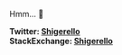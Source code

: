 Hmm... 🤔

**Twitter: [Shigerello](https://twitter.com/Shigerello)**  
**StackExchange: [Shigerello](https://stackexchange.com/users/129813/shigerello)**
